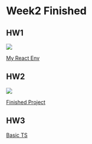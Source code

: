 # Week2 Finished

## HW1

![](hw1/image.png)  

[My React Env](hw1/hw1.mp4)

## HW2

![](hw2/image.png)  

[Finished Project](https://yabsed.github.io/React-Week2-Nomadcoding-React)

## HW3

[Basic TS](hw3/memo.md)
